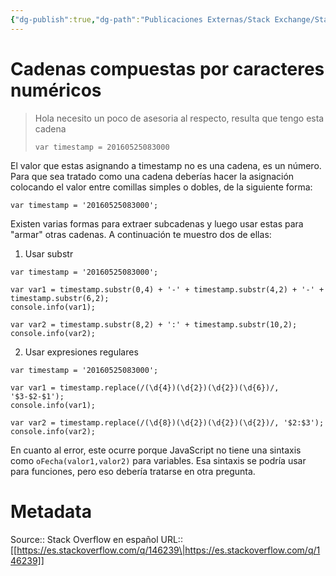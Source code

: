 ```yaml
---
{"dg-publish":true,"dg-path":"Publicaciones Externas/Stack Exchange/Stack Overflow en español/es.stackoverflow.com-146239.md","permalink":"/publicaciones-externas/stack-exchange/stack-overflow-en-espanol/es-stackoverflow-com-146239/","title":"Cadenas compuestas por caracteres numéricos","hide":true,"noteIcon":"default","created":"2024-04-03T12:49:10.354-06:00","updated":"2024-04-05T16:43:53.163-06:00"}
---
```


# Cadenas compuestas por caracteres numéricos

> Hola necesito un poco de asesoria al respecto, resulta que tengo esta
> cadena
> 
>     var timestamp = 20160525083000

El valor que estas asignando a timestamp no es una cadena, es un número. Para que sea tratado como una cadena deberías hacer la asignación colocando el valor entre comillas simples o dobles, de la siguiente forma:


    var timestamp = '20160525083000';

Existen varias formas para extraer subcadenas y luego usar estas para "armar" otras cadenas. A continuación te muestro dos de ellas:

1. Usar substr

<!-- begin snippet: js hide: false console: true babel: false -->

<!-- language: lang-js -->

    var timestamp = '20160525083000';

    var var1 = timestamp.substr(0,4) + '-' + timestamp.substr(4,2) + '-' + timestamp.substr(6,2);
    console.info(var1);

    var var2 = timestamp.substr(8,2) + ':' + timestamp.substr(10,2);
    console.info(var2);

<!-- end snippet -->

2. Usar expresiones regulares

<!-- begin snippet: js hide: false console: true babel: false -->

<!-- language: lang-js -->

    var timestamp = '20160525083000';

    var var1 = timestamp.replace(/(\d{4})(\d{2})(\d{2})(\d{6})/, '$3-$2-$1');
    console.info(var1);

    var var2 = timestamp.replace(/(\d{8})(\d{2})(\d{2})(\d{2})/, '$2:$3');
    console.info(var2);

<!-- end snippet -->

En cuanto al error, este ocurre porque JavaScript no tiene una sintaxis como `oFecha(valor1,valor2)` para variables. Esa sintaxis se podría usar para funciones, pero eso debería tratarse en otra pregunta.

# Metadata
Source:: Stack Overflow en español
URL:: [[https://es.stackoverflow.com/q/146239\|https://es.stackoverflow.com/q/146239]]

